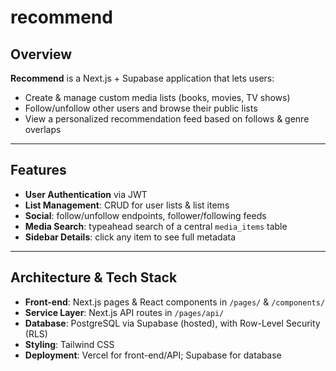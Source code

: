 # recommend

## Overview

**Recommend** is a Next.js + Supabase application that lets users:

- Create & manage custom media lists (books, movies, TV shows)  
- Follow/unfollow other users and browse their public lists  
- View a personalized recommendation feed based on follows & genre overlaps  

---

## Features

- **User Authentication** via JWT  
- **List Management**: CRUD for user lists & list items  
- **Social**: follow/unfollow endpoints, follower/following feeds  
- **Media Search**: typeahead search of a central `media_items` table  
- **Sidebar Details**: click any item to see full metadata  

---

## Architecture & Tech Stack

- **Front-end**: Next.js pages & React components in `/pages/` & `/components/`  
- **Service Layer**: Next.js API routes in `/pages/api/`  
- **Database**: PostgreSQL via Supabase (hosted), with Row-Level Security (RLS)  
- **Styling**: Tailwind CSS  
- **Deployment**: Vercel for front-end/API; Supabase for database  
